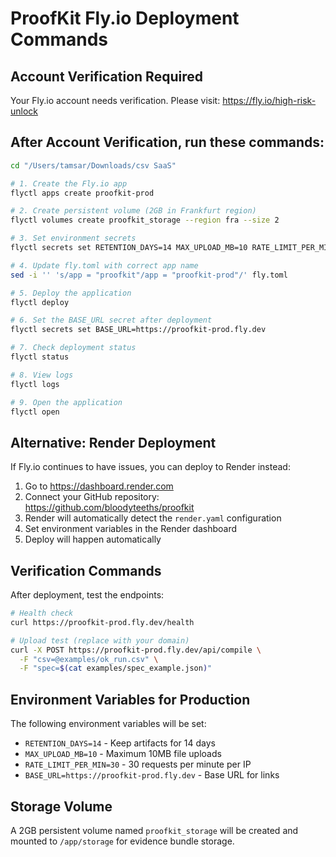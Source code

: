 # ProofKit Fly.io Deployment Commands

## Account Verification Required
Your Fly.io account needs verification. Please visit: https://fly.io/high-risk-unlock

## After Account Verification, run these commands:

```bash
cd "/Users/tamsar/Downloads/csv SaaS"

# 1. Create the Fly.io app
flyctl apps create proofkit-prod

# 2. Create persistent volume (2GB in Frankfurt region)
flyctl volumes create proofkit_storage --region fra --size 2

# 3. Set environment secrets
flyctl secrets set RETENTION_DAYS=14 MAX_UPLOAD_MB=10 RATE_LIMIT_PER_MIN=30

# 4. Update fly.toml with correct app name
sed -i '' 's/app = "proofkit"/app = "proofkit-prod"/' fly.toml

# 5. Deploy the application
flyctl deploy

# 6. Set the BASE_URL secret after deployment
flyctl secrets set BASE_URL=https://proofkit-prod.fly.dev

# 7. Check deployment status
flyctl status

# 8. View logs
flyctl logs

# 9. Open the application
flyctl open
```

## Alternative: Render Deployment

If Fly.io continues to have issues, you can deploy to Render instead:

1. Go to https://dashboard.render.com
2. Connect your GitHub repository: https://github.com/bloodyteeths/proofkit
3. Render will automatically detect the `render.yaml` configuration
4. Set environment variables in the Render dashboard
5. Deploy will happen automatically

## Verification Commands

After deployment, test the endpoints:

```bash
# Health check
curl https://proofkit-prod.fly.dev/health

# Upload test (replace with your domain)
curl -X POST https://proofkit-prod.fly.dev/api/compile \
  -F "csv=@examples/ok_run.csv" \
  -F "spec=$(cat examples/spec_example.json)"
```

## Environment Variables for Production

The following environment variables will be set:
- `RETENTION_DAYS=14` - Keep artifacts for 14 days
- `MAX_UPLOAD_MB=10` - Maximum 10MB file uploads
- `RATE_LIMIT_PER_MIN=30` - 30 requests per minute per IP
- `BASE_URL=https://proofkit-prod.fly.dev` - Base URL for links

## Storage Volume

A 2GB persistent volume named `proofkit_storage` will be created and mounted to `/app/storage` for evidence bundle storage.